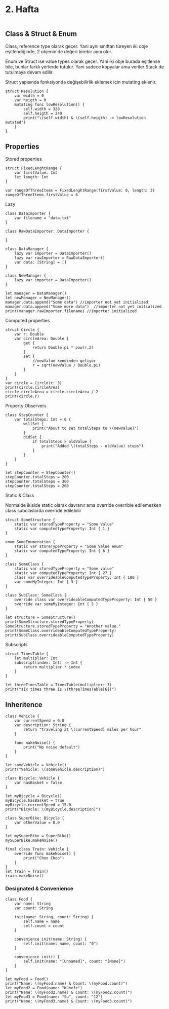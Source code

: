 # 2. Hafta

```

```

## Class & Struct & Enum

Class, reference type olarak geçer. Yani aynı sınıftan türeyen iki obje eşitlendiğinde, 2 objenin de değeri birebir aynı olur.

Enum ve Struct ise value types olarak geçer. Yani iki obje burada eşitlense bile, bunlar farklı yerlerde tutulur. Yani sadece kopyalar ama veriler Stack de tutulmaya devam edilir.

Struct yapısında fonksiyonda değişebilirlik eklemek için mutating eklenir.

```
struct Resolution {
    var width = 0
    var heigth = 0
    mutating func lowResolution() {
        self.width = 320
        self.heigth = 240
        print("\(self.width) & \(self.heigth) -> lowResolution mutated")
    }
}
```

## Properties

Stored properties

```
struct FixedLenghtRange {
    var firstValue: Int
    let length: Int
}

var rangeOfThreeItems = FixedLenghtRange(firstValue: 0, length: 3)
rangeOfThreeItems.firstValue = 6
```

Lazy

```
class DataImporter {
    var filename = "data.txt"
}

class RawDataImporter: DataImporter {
    
}

class DataManager {
    lazy var importer = DataImporter()
    lazy var rawImporter = RawDataImporter()
    var data: [String] = []
}

class NewManager {
    lazy var importer = DataImporter()
}

let manager = DataManager()
let newManager = NewManager()
manager.data.append("Some data") //importer not yet initialized
manager.data.append("Some more data")  //importer not yet initialized
print(manager.rawImporter.filename) //importer initialized
```

Computed properties

```
struct Circle {
    var r: Double
    var circleArea: Double {
        get {
            return Double.pi * pow(r,2)
        }
        set {
            //newValue kendinden geliyor
            r = sqrt(newValue / Double.pi)
        }
    }
}
var circle = Circle(r: 3)
print(circle.circleArea)
circle.circleArea = circle.circleArea / 2
print(circle.r)
```

Property Observers

```
class StepCounter {
    var totalSteps: Int = 0 {
        willSet {
            print("About to set totalSteps to \(newValue)")
        }
        didSet {
            if totalSteps > oldValue {
                print("Added \(totalSteps - oldValue) steps")
            }
        }
    }
}

let stepCounter = StepCounter()
stepCounter.totalSteps = 200
stepCounter.totalSteps = 360
stepCounter.totalSteps = 260
```

Static & Class

Normalde ikiside static olarak davranır ama override overrible edilemezken class subclaslarda override edilebilir

```
struct SomeStructure {
    static var storedTypeProperty = "Some Value"
    static var computedtypeProperty: Int { 1 }
}

enum SomeEnumeration {
    static var storeTypeProperty = "Some Value enum"
    static var computedTypeProperty: Int { 6 }
}

class SomeClass {
    static var storedTypeProperty = "Some value"
    static var computedTypeProperty: Int { 27 }
    class var overrideableComputedTypeProperty: Int { 100 }
    var someMyInteger: Int { 3 }
}
```

```
class SubClass: SomeClass {
    override class var overrideableComputedTypeProperty: Int { 50 }
    override var someMyInteger: Int { 5 }
}

let structure = SomeStructure()
print(SomeStructure.storedTypeProperty)
SomeStructure.storedTypeProperty = "Another value."
print(SomeClass.overrideableComputedTypeProperty)
print(SubClass.overrideableComputedTypeProperty)
```

Subscripts

```
struct TimesTable {
    let multiplier: Int
    subscript(index: Int) -> Int {
        return multiplier * index
    }
}

let threeTimesTable = TimesTable(multiplier: 3)
print("six times three is \(threeTimesTable[6])")
```

## Inheritence

```
class Vehicle {
    var currentSpeed = 0.0
    var description: String {
        return "traveling at \(currentSpeed) miles per hour"
    }
    
    func makeNoise() {
        print("No noise default")
    }
}

let someVehicle = Vehicle()
print("Vehicle: \(someVehicle.description)")
```

```
class Bicycle: Vehicle {
    var hasBasket = false
}

let myBicycle = Bicycle()
myBicycle.hasBasket = true
myBicycle.currentSpeed = 15.0
print("Bicycle: \(myBicycle.description)")

class SuperBike: Bicycle {
    var otherValue = 0.0
}

let mySuperBike = SuperBike()
mySuperBike.makeNoise()
```

```
final class Train: Vehicle {
    override func makeNoise() {
        print("Choo Choo")
    }
}
let train = Train()
train.makeNoise()
```

### Designated & Convenience

```
class Food {
    var name: String
    var count: String
    
    init(name: String, count: String) {
        self.name = name
        self.count = count
    }
    
    convenience init(name: String) {
        self.init(name: name, count: "0")
    }
    
    convenience init() {
        self.init(name: "[Unnamed]", count: "[None]")
    }
}

let myFood = Food()
print("Name: \(myFood.name) & Count: \(myFood.count)")
let myFood2 = Food(name: "Künefe")
print("Name: \(myFood2.name) & Count: \(myFood2.count)")
let myFood3 = Food(name: "Su", count: "12")
print("Name: \(myFood3.name) & Count: \(myFood3.count)")
```
